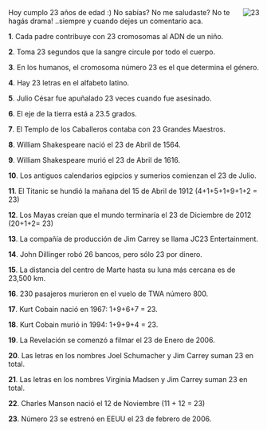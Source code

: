 <html><body><img src="http://www.juanjoconti.com.ar/wp-content/uploads/2007/12/number23.thumbnail.jpg" title="23" alt="23" align="right">Hoy cumplo 23 años de edad :) No sabías? No me saludaste? No te hagás drama! ..siempre y cuando dejes un comentario aca.



<!--more-->



<strong>1</strong>. Cada padre contribuye con 23 cromosomas al ADN de un niño.

<strong>2</strong>. Toma 23 segundos que la sangre circule por todo el cuerpo.

<strong>3</strong>. En los humanos, el cromosoma número 23 es el que determina el género.

<strong>4</strong>. Hay 23 letras en el alfabeto latino.

<strong>5</strong>. Julio César fue apuñalado 23 veces cuando fue asesinado.

<strong>6</strong>. El eje de la tierra está a 23.5 grados.

<strong>7</strong>. El Templo de los Caballeros contaba con 23 Grandes Maestros.

<strong>8</strong>. William Shakespeare nació el 23 de Abril de 1564.

<strong>9</strong>. William Shakespeare murió el 23 de Abril de 1616.

<strong>10</strong>. Los antiguos calendarios egipcios y sumerios comienzan el 23 de Julio.

<strong>11</strong>. El Titanic se hundió la mañana del 15 de Abril de 1912 (4+1+5+1+9+1+2 = 23)

<strong>12</strong>. Los Mayas creían que el mundo terminaría el 23 de Diciembre de 2012 (20+1+2= 23)

<strong>13</strong>. La compañía de producción de Jim Carrey se llama JC23 Entertainment.

<strong>14</strong>. John Dillinger robó 26 bancos, pero sólo 23 por dinero.

<strong>15</strong>. La distancia del centro de Marte hasta su luna más cercana es de 23,500 km.

<strong>16</strong>. 230 pasajeros murieron en el vuelo de TWA número 800.

<strong>17</strong>. Kurt Cobain nació en 1967: 1+9+6+7 = 23.

<strong>18</strong>. Kurt Cobain murió in 1994: 1+9+9+4 = 23.

<strong>19</strong>. La Revelación se comenzó a filmar el 23 de Enero de 2006.

<strong>20</strong>. Las letras en los nombres Joel Schumacher y Jim Carrey suman 23 en total.

<strong>21</strong>. Las letras en los nombres Virginia Madsen y Jim Carrey suman 23 en total.

<strong>22</strong>. Charles Manson nació el 12 de Noviembre (11 + 12 = 23)

<strong>23</strong>. Número 23 se estrenó en EEUU el 23 de febrero de 2006.</body></html>